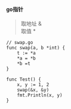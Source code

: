 #### go指针

>取地址 &  
取值 *

```
// swap.go
func swap(a, b *int) {
	t := *a
	*a = *b
	*b =t
}

func Test() {
	x, y := 1, 2
	swap(&x, &y)
	fmt.Println(x, y)
}
```